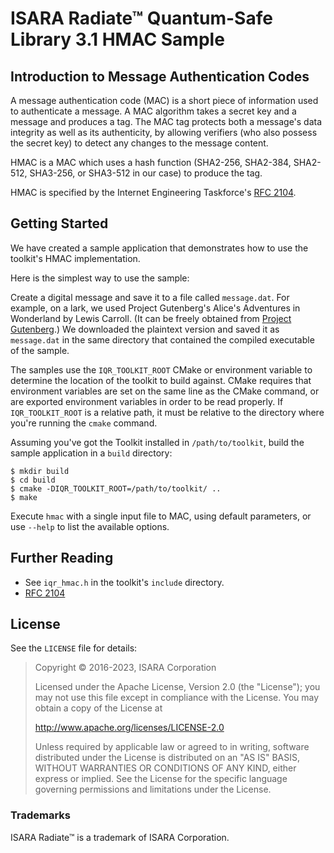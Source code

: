 # ISARA Radiate™ Quantum-Safe Library 3.1 HMAC Sample

## Introduction to Message Authentication Codes

A message authentication code (MAC) is a short piece of information used to
authenticate a message. A MAC algorithm takes a secret key and a message and
produces a tag. The MAC tag protects both a message's data integrity as
well as its authenticity, by allowing verifiers (who also possess the secret
key) to detect any changes to the message content.

HMAC is a MAC which uses a hash function (SHA2-256, SHA2-384, SHA2-512,
SHA3-256, or SHA3-512 in our case) to produce the tag.

HMAC is specified by the Internet Engineering Taskforce's
[RFC 2104](https://tools.ietf.org/html/rfc2104).

## Getting Started

We have created a sample application that demonstrates how to use the
toolkit's HMAC implementation.

Here is the simplest way to use the sample:

Create a digital message and save it to a file called `message.dat`. For
example, on a lark, we used Project Gutenberg's Alice's Adventures in
Wonderland by Lewis Carroll. (It can be freely obtained from
[Project Gutenberg](http://www.gutenberg.org/ebooks/11.txt.utf-8).)
We downloaded the plaintext version and saved it as `message.dat` in the same
directory that contained the compiled executable of the sample.

The samples use the `IQR_TOOLKIT_ROOT` CMake or environment variable to
determine the location of the toolkit to build against. CMake requires that
environment variables are set on the same line as the CMake command, or are
exported environment variables in order to be read properly. If
`IQR_TOOLKIT_ROOT` is a relative path, it must be relative to the directory
where you're running the `cmake` command.

Assuming you've got the Toolkit installed in `/path/to/toolkit`, build the
sample application in a `build` directory:

```
$ mkdir build
$ cd build
$ cmake -DIQR_TOOLKIT_ROOT=/path/to/toolkit/ ..
$ make
```

Execute `hmac` with a single input file to MAC, using default parameters, or use
`--help` to list the available options.

## Further Reading

* See `iqr_hmac.h` in the toolkit's `include` directory.
* [RFC 2104](https://tools.ietf.org/html/rfc2104)

## License

See the `LICENSE` file for details:

> Copyright © 2016-2023, ISARA Corporation
> 
> Licensed under the Apache License, Version 2.0 (the "License");
> you may not use this file except in compliance with the License.
> You may obtain a copy of the License at
> 
> http://www.apache.org/licenses/LICENSE-2.0
> 
> Unless required by applicable law or agreed to in writing, software
> distributed under the License is distributed on an "AS IS" BASIS,
> WITHOUT WARRANTIES OR CONDITIONS OF ANY KIND, either express or implied.
> See the License for the specific language governing permissions and
> limitations under the License.

### Trademarks

ISARA Radiate™ is a trademark of ISARA Corporation.
